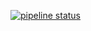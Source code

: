 [![pipeline status](https://git.redmic.net/redmic-server/db-commons/badges/dev/pipeline.svg)](https://git.redmic.net/redmic-server/db-commons/commits/dev)
